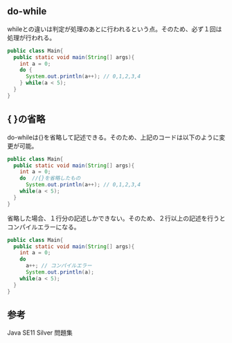 ## do-while

whileとの違いは判定が処理のあとに行われるという点。そのため、必ず１回は処理が行われる。

```Java
public class Main{
  public static void main(String[] args){
    int a = 0;
    do {
      System.out.println(a++); // 0,1,2,3,4
    } while(a < 5);
  }
}
```

## { }の省略

do-whileは{}を省略して記述できる。そのため、上記のコードは以下のように変更が可能。

```Java
public class Main{
  public static void main(String[] args){
    int a = 0;
    do  //{}を省略したもの
      System.out.println(a++); // 0,1,2,3,4
    while(a < 5);
  }
}
```

省略した場合、１行分の記述しかできない。そのため、２行以上の記述を行うとコンパイルエラーになる。

```Java
public class Main{
  public static void main(String[] args){
    int a = 0;
    do
      a++; // コンパイルエラー
      System.out.println(a);
    while(a < 5);
  }
}
```

## 参考

Java SE11 Silver 問題集

